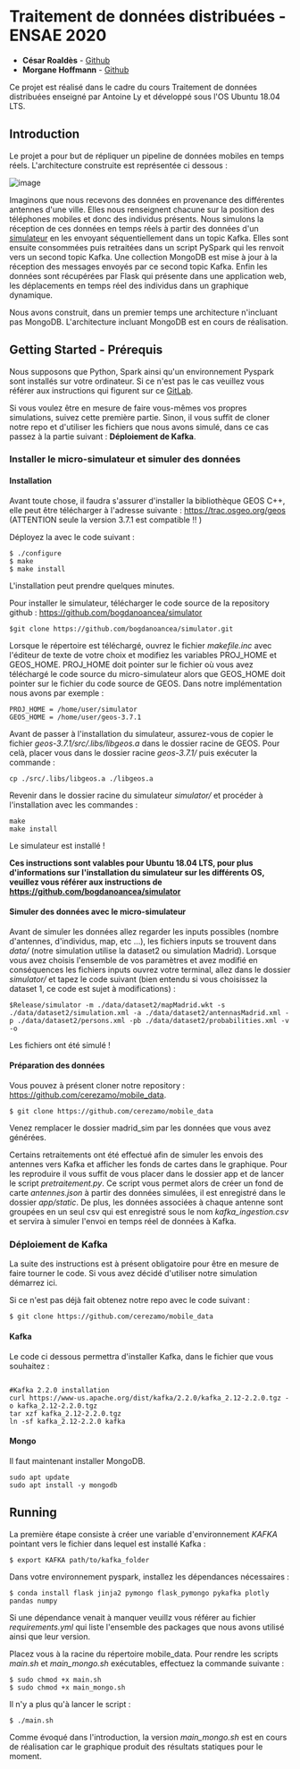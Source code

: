 # Traitement de données distribuées - ENSAE 2020

* **César Roaldès**  - [Github](https://github.com/CesarRoaldes)
* **Morgane Hoffmann**  - [Github](https://github.com/cerezamo)


Ce projet est réalisé dans le cadre du cours Traitement de données distribuées enseigné par Antoine Ly et développé sous l'OS Ubuntu 18.04 LTS.

## Introduction 

Le projet a pour but de répliquer un pipeline de données mobiles en temps réels. L'architecture construite est représentée ci dessous : 

![image](https://github.com/cerezamo/mobile_data/blob/master/images/schema.PNG)

Imaginons que nous recevons des données en provenance des différentes antennes d'une ville. Elles nous renseignent chacune sur la position des téléphones mobiles et donc des individus présents. Nous simulons la réception de ces données en temps réels à partir des données d'un [simulateur](https://github.com/bogdanoancea/simulator) en les envoyant séquentiellement dans un topic Kafka. Elles sont ensuite consommées puis retraitées dans un script PySpark qui les renvoit vers un second topic Kafka. Une collection MongoDB est mise à jour à la réception des messages envoyés par ce second topic Kafka. Enfin les données sont récupérées par Flask qui présente dans une application web, les déplacements en temps réel des individus dans un graphique dynamique. 


Nous avons construit, dans un premier temps une architecture n'incluant pas MongoDB. L'architecture incluant MongoDB est en cours de réalisation. 


## Getting Started - Prérequis

Nous supposons que Python, Spark ainsi qu'un environnement Pyspark sont installés sur votre ordinateur. Si ce n'est pas le cas veuillez vous référer aux instructions qui figurent sur ce [GitLab](https://gitlab.com/AntoineLy/ensae_distributedcomputing/-/tree/master/TDs/Installation).

Si vous voulez être en mesure de faire vous-mêmes vos propres simulations, suivez cette première partie. Sinon, il vous suffit de cloner notre repo et d'utiliser les fichiers que nous avons simulé, dans ce cas passez à la partie suivant : **Déploiement de Kafka**.

### Installer le micro-simulateur et simuler des données 

#### Installation 

Avant toute chose, il faudra s'assurer d'installer la bibliothèque GEOS C++, elle peut être télécharger à l'adresse suivante :  https://trac.osgeo.org/geos (ATTENTION seule la version 3.7.1 est compatible !! )

Déployez la avec le code suivant : 

```
$ ./configure
$ make
$ make install
```
L'installation peut prendre quelques minutes. 


Pour installer le simulateur, télécharger le code source de la repository github : https://github.com/bogdanoancea/simulator 

```
$git clone https://github.com/bogdanoancea/simulator.git
```

Lorsque le répertoire est téléchargé, ouvrez le fichier *makefile.inc* avec l'éditeur de texte de votre choix et modifiez les variables PROJ_HOME et GEOS_HOME. PROJ_HOME doit pointer sur le fichier où vous avez téléchargé le code source du micro-simulateur alors que GEOS_HOME doit pointer sur le fichier du code source de GEOS. Dans notre implémentation nous avons par exemple : 


```
PROJ_HOME = /home/user/simulator
GEOS_HOME = /home/user/geos-3.7.1
```

Avant de passer à l'installation du simulateur, assurez-vous de copier le fichier *geos-3.7.1/src/.libs/libgeos.a* dans le dossier racine de GEOS. Pour celà, placer vous dans le dossier racine *geos-3.7.1/* puis exécuter la commande :

```
cp ./src/.libs/libgeos.a ./libgeos.a
```

Revenir dans le dossier racine du simulateur *simulator/* et procéder à l'installation avec les commandes :

```
make 
make install
```

Le simulateur est installé ! 

**Ces instructions sont valables pour Ubuntu 18.04 LTS, pour plus d'informations sur l'installation du simulateur sur les différents OS, veuillez vous référer aux instructions de https://github.com/bogdanoancea/simulator**

#### Simuler des données avec le micro-simulateur 

Avant de simuler les données allez regarder les inputs possibles (nombre d'antennes, d'individus, map, etc ...), les fichiers inputs se trouvent dans *data/* (notre simulation utilise la dataset2 ou simulation Madrid). Lorsque vous avez choisis l'ensemble de vos paramètres et avez modifié en conséquences les fichiers inputs ouvrez votre terminal, allez dans le dossier *simulator/* et tapez le code suivant (bien entendu si vous choisissez la dataset 1, ce code est sujet à modifications) : 

```
$Release/simulator -m ./data/dataset2/mapMadrid.wkt -s ./data/dataset2/simulation.xml -a ./data/dataset2/antennasMadrid.xml -p ./data/dataset2/persons.xml -pb ./data/dataset2/probabilities.xml -v -o
```

Les fichiers ont été simulé ! 


#### Préparation des données 

Vous pouvez à présent cloner notre repository : https://github.com/cerezamo/mobile_data. 
```
$ git clone https://github.com/cerezamo/mobile_data

```

Venez remplacer le dossier madrid_sim par les données que vous avez générées. 

Certains retraitements ont été effectué afin de simuler les envois des antennes vers Kafka et afficher les fonds de cartes dans le graphique. Pour les reproduire il vous suffit de vous placer dans le dossier app et de lancer le script *pretraitement.py*. Ce script vous permet alors de créer un fond de carte *antennes.json* à partir des données simulées, il est enregistré dans le dossier *app/static*. De plus, les données associées à chaque antenne sont groupées en un seul csv qui est enregistré sous le nom *kafka_ingestion.csv* et servira à simuler l'envoi en temps réel de données à Kafka. 



### Déploiement de Kafka

La suite des instructions est à présent obligatoire pour être en mesure de faire tourner le code. Si vous avez décidé d'utiliser notre simulation démarrez ici. 

Si ce n'est pas déjà fait obtenez notre repo avec le code suivant : 
```
$ git clone https://github.com/cerezamo/mobile_data

```

#### Kafka

Le code ci dessous permettra d'installer Kafka, dans le fichier que vous souhaitez : 

```

#Kafka 2.2.0 installation
curl https://www-us.apache.org/dist/kafka/2.2.0/kafka_2.12-2.2.0.tgz -o kafka_2.12-2.2.0.tgz
tar xzf kafka_2.12-2.2.0.tgz
ln -sf kafka_2.12-2.2.0 kafka

```


#### Mongo

Il faut maintenant installer MongoDB. 
```
sudo apt update
sudo apt install -y mongodb
```


## Running 

La première étape consiste à créer une variable d'environnement *KAFKA* pointant vers le fichier dans lequel est installé Kafka : 

```
$ export KAFKA path/to/kafka_folder 
```

Dans votre environnement pyspark, installez les dépendances nécessaires : 

```
$ conda install flask jinja2 pymongo flask_pymongo pykafka plotly pandas numpy 

```

Si une dépendance venait à manquer veuillz vous référer au fichier *requirements.yml* qui liste l'ensemble des packages que nous avons utilisé ainsi que leur version. 


Placez vous à la racine du répertoire mobile_data. Pour rendre les scripts *main.sh* et *main_mongo.sh* exécutables, effectuez la commande suivante : 
```
$ sudo chmod +x main.sh 
$ sudo chmod +x main_mongo.sh 

```

Il n'y a plus qu'à lancer le script : 

```
$ ./main.sh

```


Comme évoqué dans l'introduction, la version *main_mongo.sh* est en cours de réalisation car le graphique produit des résultats statiques pour le moment. 













